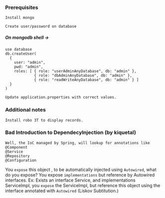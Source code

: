 ### Prerequisites

    Install mongo

    Create user/password on database

##### On mongodb shell ->
    use database
    db.createUser(
      {
        user: "admin",
        pwd: "admin",
        roles: [ { role: "userAdminAnyDatabase", db: "admin" }, 
                 { role: "dbAdminAnyDatabase", db: "admin" }, 
                 { role: "readWriteAnyDatabase", db: "admin" } ]
      }
    )
 
    Update application.properties with correct values.

### Additional notes

    Install robo 3T to display records.


### Bad Introduction to DependecyInjection (by kiquetal)

    Well, the IoC managed by Spring, will lookup for annotations like
    @Component
    @Service
    @Repository
    @Configuration

 You `expose` this object , to be automatically injected using `Autowired`,
  what do you expose?
 You expose `implementations` but reference by Autowired interfaces.
 Ex: Exists an interface Service, and implementations ServiceImpl, you `expose` the ServiceImpl,
 but reference this object using the interface annotated with  `Autowired` (Liskov Subtitution.)

